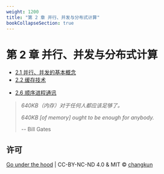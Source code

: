 ```yaml
---
weight: 1200
title: "第 2 章 并行、并发与分布式计算"
bookCollapseSection: true
---
```


# 第 2 章 并行、并发与分布式计算

- [2.1 并行、并发的基本概念](./define.md)
- [2.2 缓存技术](./cache.md)
<!-- - [2.3 性能模型](./perfs.md) -->
<!-- - [2.4 分布式计算的基本概念](./distributed.md) -->
<!-- - [2.5 共识技术](./consensus.md) -->
- [2.6 顺序进程通讯](./csp.md)
<!-- - [2.7 同步锁](./locks.md) -->

> _640KB（内存）对于任何人都应该足够了。_
> 
> _640KB [of memory] ought to be enough for anybody._
>
> -- Bill Gates

## 许可

[Go under the hood](https://github.com/changkun/go-under-the-hood) | CC-BY-NC-ND 4.0 & MIT &copy; [changkun](https://changkun.de)
